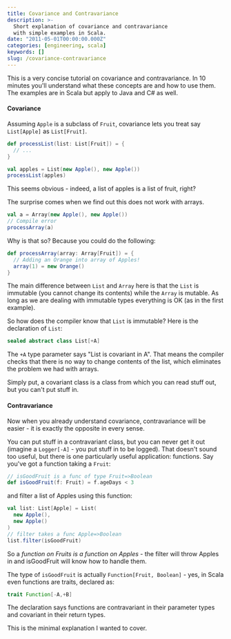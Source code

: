 ```yaml
---
title: Covariance and Contravariance
description: >-
  Short explanation of covariance and contravariance
  with simple examples in Scala.
date: "2011-05-01T00:00:00.000Z"
categories: [engineering, scala]
keywords: []
slug: /covariance-contravariance
---
```


This is a very concise tutorial on covariance and contravariance. In 10 minutes you'll understand what these concepts are and how to use them. The examples are in Scala but apply to Java and C# as well.

#### Covariance

Assuming `Apple` is a subclass of `Fruit`, covariance lets you treat say `List[Apple]` as `List[Fruit]`.

```scala
def processList(list: List[Fruit]) = {
  // ...
}

val apples = List(new Apple(), new Apple())
processList(apples)
```

This seems obvious - indeed, a list of apples is a list of fruit, right?

The surprise comes when we find out this does not work with arrays.

```scala
val a = Array(new Apple(), new Apple())
// Compile error
processArray(a)
```

Why is that so? Because you could do the following:

```scala
def processArray(array: Array[Fruit]) = {
  // Adding an Orange into array of Apples!
  array(1) = new Orange()
}
```

The main difference between `List` and `Array` here is that the `List` is immutable (you cannot change its contents) while the `Array` is mutable. As long as we are dealing with immutable types everything is OK (as in the first example).

So how does the compiler know that `List` is immutable? Here is the declaration of `List`:

```scala
sealed abstract class List[+A]
```

The `+A` type parameter says "List is covariant in A". That means the compiler checks that there is no way to change contents of the list, which eliminates the problem we had with arrays.

Simply put, a covariant class is a class from which you can read stuff out, but you can't put stuff in.

#### Contravariance

Now when you already understand covariance, contravariance will be easier - it is exactly the opposite in every sense.

You can put stuff in a contravariant class, but you can never get it out (imagine a `Logger[-A]` - you put stuff in to be logged). That doesn't sound too useful, but there is one particularly useful application: functions. Say you've got a function taking a `Fruit`:

```scala
// isGoodFruit is a func of type Fruit=>Boolean
def isGoodFruit(f: Fruit) = f.ageDays < 3
```

and filter a list of Apples using this function:

```scala
val list: List[Apple] = List(
  new Apple(),
  new Apple()
)
// filter takes a func Apple=>Boolean
list.filter(isGoodFruit)
```

So a _function on Fruits is a function on Apples_ - the filter will throw Apples in and isGoodFruit will know how to handle them.

The type of `isGoodFruit` is actually `Function[Fruit, Boolean]` - yes, in Scala even functions are traits, declared as:

```scala
trait Function[-A,+B]
```

The declaration says functions are contravariant in their parameter types and covariant in their return types.

This is the minimal explanation I wanted to cover.
